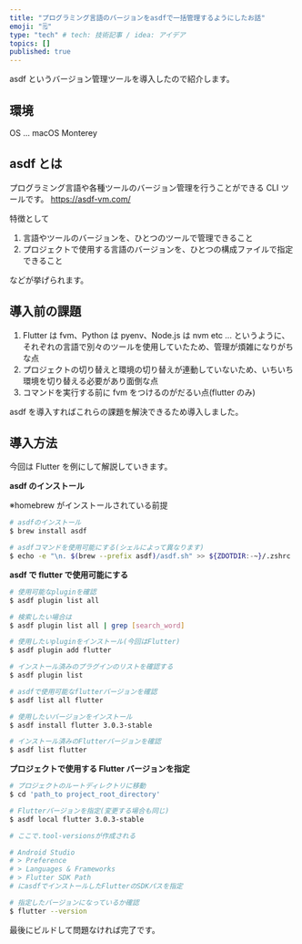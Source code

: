 ```yaml
---
title: "プログラミング言語のバージョンをasdfで一括管理するようにしたお話"
emoji: "🗒"
type: "tech" # tech: 技術記事 / idea: アイデア
topics: []
published: true
---
```


asdf というバージョン管理ツールを導入したので紹介します。

## 環境

OS ... macOS Monterey

## asdf とは

プログラミング言語や各種ツールのバージョン管理を行うことができる CLI ツールです。
https://asdf-vm.com/

特徴として

1. 言語やツールのバージョンを、ひとつのツールで管理できること
2. プロジェクトで使用する言語のバージョンを、ひとつの構成ファイルで指定できること

などが挙げられます。

## 導入前の課題

1. Flutter は fvm、Python は pyenv、Node.js は nvm etc ... というように、それぞれの言語で別々のツールを使用していたため、管理が煩雑になりがちな点
2. プロジェクトの切り替えと環境の切り替えが連動していないため、いちいち環境を切り替える必要があり面倒な点
3. コマンドを実行する前に fvm をつけるのがだるい点(flutter のみ)

asdf を導入すればこれらの課題を解決できるため導入しました。

## 導入方法

今回は Flutter を例にして解説していきます。

**asdf のインストール**

※homebrew がインストールされている前提

```bash
# asdfのインストール
$ brew install asdf

# asdfコマンドを使用可能にする(シェルによって異なります)
$ echo -e "\n. $(brew --prefix asdf)/asdf.sh" >> ${ZDOTDIR:-~}/.zshrc
```

**asdf で flutter で使用可能にする**

```bash
# 使用可能なpluginを確認
$ asdf plugin list all

# 検索したい場合は
$ asdf plugin list all | grep [search_word]

# 使用したいpluginをインストール(今回はFlutter)
$ asdf plugin add flutter

# インストール済みのプラグインのリストを確認する
$ asdf plugin list

# asdfで使用可能なflutterバージョンを確認
$ asdf list all flutter

# 使用したいバージョンをインストール
$ asdf install flutter 3.0.3-stable

# インストール済みのFlutterバージョンを確認
$ asdf list flutter
```

**プロジェクトで使用する Flutter バージョンを指定**

```bash
# プロジェクトのルートディレクトリに移動
$ cd 'path_to project_root_directory'

# Flutterバージョンを指定(変更する場合も同じ)
$ asdf local flutter 3.0.3-stable

# ここで.tool-versionsが作成される

# Android Studio
# > Preference
# > Languages & Frameworks
# > Flutter SDK Path
# にasdfでインストールしたFlutterのSDKパスを指定

# 指定したバージョンになっているか確認
$ flutter --version
```

最後にビルドして問題なければ完了です。
